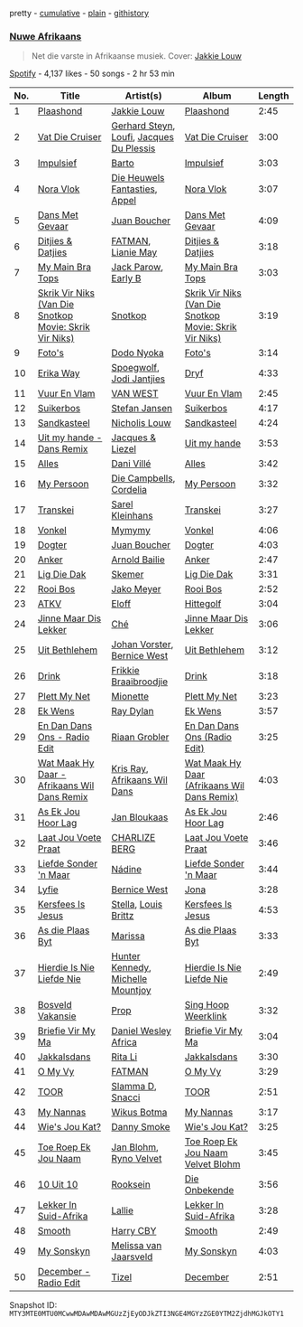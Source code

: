 pretty - [cumulative](/playlists/cumulative/37i9dQZF1DX20N6YlBoCpF.md) - [plain](/playlists/plain/37i9dQZF1DX20N6YlBoCpF) - [githistory](https://github.githistory.xyz/mackorone/spotify-playlist-archive/blob/main/playlists/plain/37i9dQZF1DX20N6YlBoCpF)

### [Nuwe Afrikaans](https://open.spotify.com/playlist/37i9dQZF1DX20N6YlBoCpF)

> Net die varste in Afrikaanse musiek\. Cover: <a href="https://open.spotify.com/artist/6nNrfFTYVccic4ORzpmdLG?si=c9OuKcphROy5gKDb49DkdA">Jakkie Louw</a>

[Spotify](https://open.spotify.com/user/spotify) - 4,137 likes - 50 songs - 2 hr 53 min

| No. | Title | Artist(s) | Album | Length |
|---|---|---|---|---|
| 1 | [Plaashond](https://open.spotify.com/track/1eiR8emxoRf3vNz84uY08i) | [Jakkie Louw](https://open.spotify.com/artist/6nNrfFTYVccic4ORzpmdLG) | [Plaashond](https://open.spotify.com/album/6ZuvN3qGOlt1MUkNiqLOgn) | 2:45 |
| 2 | [Vat Die Cruiser](https://open.spotify.com/track/1PIvpkHqj84KC0En6LosWH) | [Gerhard Steyn](https://open.spotify.com/artist/6Ie5sDOdJ9iEUbtjUSaH2t), [Loufi](https://open.spotify.com/artist/389tNFyrtFfDUOStmWjwOl), [Jacques Du Plessis](https://open.spotify.com/artist/1JACnZftdau4Kpt0I8kvTA) | [Vat Die Cruiser](https://open.spotify.com/album/1kfAKry5OJsrxRQsKBX5s1) | 3:00 |
| 3 | [Impulsief](https://open.spotify.com/track/3AN96mijpWgIeUEJpvCNaO) | [Barto](https://open.spotify.com/artist/4gzfjw2nlFFo1tda8jgJbG) | [Impulsief](https://open.spotify.com/album/7bLPdsKXCDH8CSCSFgAN5L) | 3:03 |
| 4 | [Nora Vlok](https://open.spotify.com/track/6TVcrV4TEhQiuKjU5Tactz) | [Die Heuwels Fantasties](https://open.spotify.com/artist/0FrkoXLOCHCWfMXw10Apxb), [Appel](https://open.spotify.com/artist/69q4xfNrz04VhJdTQHGUjd) | [Nora Vlok](https://open.spotify.com/album/28mbGMQoZuM1kwHrKpgLfs) | 3:07 |
| 5 | [Dans Met Gevaar](https://open.spotify.com/track/4EPTBSsuBCIiIjl4Dt4Aof) | [Juan Boucher](https://open.spotify.com/artist/1XyiWEHBHDPuVDaxajN1ZH) | [Dans Met Gevaar](https://open.spotify.com/album/1QDF3wxfhwDJIYrXf4vMEV) | 4:09 |
| 6 | [Ditjies & Datjies](https://open.spotify.com/track/1PILq0KMOWhfXaP7eqmS95) | [FATMAN](https://open.spotify.com/artist/1eFYCrnsw8F26Wp5CTUxB3), [Lianie May](https://open.spotify.com/artist/4twrMtMv4MY0x42vuaar9B) | [Ditjies & Datjies](https://open.spotify.com/album/7m3yfmPUbRm6FNFBmdyxD6) | 3:18 |
| 7 | [My Main Bra Tops](https://open.spotify.com/track/0N1SlT7lVO21RgeqLYMtac) | [Jack Parow](https://open.spotify.com/artist/2zzOTg1SHx5vuqgcexJRxA), [Early B](https://open.spotify.com/artist/5TPAUNFxyxSe1eyIeY5sQd) | [My Main Bra Tops](https://open.spotify.com/album/1fi2Jaz0NJyc1yGMnlWwjT) | 3:03 |
| 8 | [Skrik Vir Niks \(Van Die Snotkop Movie: Skrik Vir Niks\)](https://open.spotify.com/track/0N0aty9herXHmfNEzasQT1) | [Snotkop](https://open.spotify.com/artist/0F0l2JFPA3u6cBpaqKCm6J) | [Skrik Vir Niks \(Van Die Snotkop Movie: Skrik Vir Niks\)](https://open.spotify.com/album/1qwFb54zWa4KS1W0swu093) | 3:19 |
| 9 | [Foto's](https://open.spotify.com/track/6qXoZby29Lp0QmA4NsSE0J) | [Dodo Nyoka](https://open.spotify.com/artist/4ikALYd62or9IJXnjYwcXa) | [Foto's](https://open.spotify.com/album/4hpljUB91UU8TtYSGrRTwU) | 3:14 |
| 10 | [Erika Way](https://open.spotify.com/track/1smrGKf89mWioxRiWHLtV7) | [Spoegwolf](https://open.spotify.com/artist/6o4TnAxiqaQfZMLl55NFdn), [Jodi Jantjies](https://open.spotify.com/artist/7bO5j58JFaj207CPYThbpG) | [Dryf](https://open.spotify.com/album/445kxPtDxdYm3AMBJpKxLt) | 4:33 |
| 11 | [Vuur En Vlam](https://open.spotify.com/track/3EK9M3oCsXhMGLUpjwgvla) | [VAN WEST](https://open.spotify.com/artist/2Tncwyr8LHLTsuSaSIGJMq) | [Vuur En Vlam](https://open.spotify.com/album/2CDlluXHThuUPyHFOP7PZK) | 2:45 |
| 12 | [Suikerbos](https://open.spotify.com/track/5xw1XMX2FkhfMDxJkImMEy) | [Stefan Jansen](https://open.spotify.com/artist/1wemQwgdM4yTWWkxjlFFyD) | [Suikerbos](https://open.spotify.com/album/64pO3zEBukMDwyZ8bUSBqU) | 4:17 |
| 13 | [Sandkasteel](https://open.spotify.com/track/7KSQOT6KtogmJawfS8cmhZ) | [Nicholis Louw](https://open.spotify.com/artist/7bia2GuWoBGpV5eV4gizJI) | [Sandkasteel](https://open.spotify.com/album/5Pj0DylpJ3P0KvtDhX1b8y) | 4:24 |
| 14 | [Uit my hande \- Dans Remix](https://open.spotify.com/track/4lCtBr0a9mOTohN3J81vwA) | [Jacques & Liezel](https://open.spotify.com/artist/2ze4VL41D2QuhyJcOfDHjo) | [Uit my hande](https://open.spotify.com/album/44la9oqHWKpNcx2eEfTMxP) | 3:53 |
| 15 | [Alles](https://open.spotify.com/track/6AfAYZSP09RMPqCVzyVAMj) | [Dani Villé](https://open.spotify.com/artist/1rjwjcduMBO9Pn36ZnqHDE) | [Alles](https://open.spotify.com/album/3y6DJQFdkjfuLwKu2RhV43) | 3:42 |
| 16 | [My Persoon](https://open.spotify.com/track/72X1334S3ENO1j1RnTvtzc) | [Die Campbells](https://open.spotify.com/artist/1GfnUbIqwTuETN5vXE1Y4H), [Cordelia](https://open.spotify.com/artist/2iYdMAkvSwwuG9uHbSnPyN) | [My Persoon](https://open.spotify.com/album/0x2D2KYd5jIzeffnnRgynF) | 3:32 |
| 17 | [Transkei](https://open.spotify.com/track/2o9jYylPOF7mOAF54iMwno) | [Sarel Kleinhans](https://open.spotify.com/artist/1nruqwJit4t0rxlbF0wjBv) | [Transkei](https://open.spotify.com/album/5Q78DeF1IXuvAKxiCNXYvm) | 3:27 |
| 18 | [Vonkel](https://open.spotify.com/track/32APAtwKXpC4Nmbw8I2uH2) | [Mymymy](https://open.spotify.com/artist/0CxAWHVlogP8cmw9Earfwf) | [Vonkel](https://open.spotify.com/album/0to1EOGNGl5DDev4nldVPX) | 4:06 |
| 19 | [Dogter](https://open.spotify.com/track/1PO2llChG41r9NlY7sIeLa) | [Juan Boucher](https://open.spotify.com/artist/1XyiWEHBHDPuVDaxajN1ZH) | [Dogter](https://open.spotify.com/album/2oY1HgguwbO0kgh4sfco2i) | 4:03 |
| 20 | [Anker](https://open.spotify.com/track/7vcdnzmzZS0oNDpqLgfn3g) | [Arnold Bailie](https://open.spotify.com/artist/7xttIqt236FLfWKVsIDMxp) | [Anker](https://open.spotify.com/album/1Viibdh9TgQh4TGpkmnLth) | 2:47 |
| 21 | [Lig Die Dak](https://open.spotify.com/track/0QulNWI4OfeRIxSBURJxgr) | [Skemer](https://open.spotify.com/artist/0TGRaUc5Mdji6yvcZqnkjW) | [Lig Die Dak](https://open.spotify.com/album/5YRe8s8smoWsA1eNPtB82k) | 3:31 |
| 22 | [Rooi Bos](https://open.spotify.com/track/5aAa1nEMTRNlvDrziA5l6e) | [Jako Meyer](https://open.spotify.com/artist/6qm8sMfaGt1KVocOPrqxd6) | [Rooi Bos](https://open.spotify.com/album/0CzF8nPiQS2Vr0JSZXands) | 2:52 |
| 23 | [ATKV](https://open.spotify.com/track/5pctBxFOGMxzrR7BfVWMoL) | [Eloff](https://open.spotify.com/artist/0okTBoelHkR40Mr69hmzkR) | [Hittegolf](https://open.spotify.com/album/0e9UjemY2jnFPQFdJdTPjH) | 3:04 |
| 24 | [Jinne Maar Dis Lekker](https://open.spotify.com/track/19NUbG17wydOXIC8e3dFma) | [Ché](https://open.spotify.com/artist/5wxOUZpO27j9hoPBwpnH90) | [Jinne Maar Dis Lekker](https://open.spotify.com/album/7oibnZJvOZJFWJ5pdNvZIJ) | 3:06 |
| 25 | [Uit Bethlehem](https://open.spotify.com/track/5vQzoDbfOQ8ZHLsUgVkfrz) | [Johan Vorster](https://open.spotify.com/artist/6asZtEizmynPK6QiUt2oWh), [Bernice West](https://open.spotify.com/artist/6ZerjgcGZc6DofpCTZu3xx) | [Uit Bethlehem](https://open.spotify.com/album/6wPNYknmrK7GwDqXJcw1oM) | 3:12 |
| 26 | [Drink](https://open.spotify.com/track/0ES7dRb7iXkQ2GB3FfBfPa) | [Frikkie Braaibroodjie](https://open.spotify.com/artist/2AbLDwbYJ3Fq0dk8Wr0PTL) | [Drink](https://open.spotify.com/album/1TAfabaZ5Y59atQoCqi4jx) | 3:18 |
| 27 | [Plett My Net](https://open.spotify.com/track/1PGWHOYPHxed0rl9JAWk5v) | [Mionette](https://open.spotify.com/artist/2IATFOSnfbxrL3bL0cxCOu) | [Plett My Net](https://open.spotify.com/album/0LhQ4Tkw4D4GzcmrbPa66Z) | 3:23 |
| 28 | [Ek Wens](https://open.spotify.com/track/7cYUAAyZDMOLBqhzXCen7S) | [Ray Dylan](https://open.spotify.com/artist/6eUxX7dCHCaXNNMvYtBhxY) | [Ek Wens](https://open.spotify.com/album/7s1ETgKwUedSSPMIJTY6Hg) | 3:57 |
| 29 | [En Dan Dans Ons \- Radio Edit](https://open.spotify.com/track/5cbg8zoHpsqeKsufRqLGQc) | [Riaan Grobler](https://open.spotify.com/artist/6iwer4syGzZ82grPiCUt4u) | [En Dan Dans Ons \(Radio Edit\)](https://open.spotify.com/album/6Emf9iINTCZ9nWbYpFqH3r) | 3:25 |
| 30 | [Wat Maak Hy Daar \- Afrikaans Wil Dans Remix](https://open.spotify.com/track/2B9d5djNsd5lDYWG65Orx7) | [Kris Ray](https://open.spotify.com/artist/7BM3anHU7hBCgXATgWesbN), [Afrikaans Wil Dans](https://open.spotify.com/artist/4uXWqQQz8WPtWg6lYvuKlN) | [Wat Maak Hy Daar \(Afrikaans Wil Dans Remix\)](https://open.spotify.com/album/3urG2w4h4n7HrgbUjXLWFK) | 4:03 |
| 31 | [As Ek Jou Hoor Lag](https://open.spotify.com/track/1W5M5PXjBeLKgac4uMrbHO) | [Jan Bloukaas](https://open.spotify.com/artist/78BYwFUCGOHFIC54M4Rnic) | [As Ek Jou Hoor Lag](https://open.spotify.com/album/3GW8Df9g7461vot9mVJN29) | 2:46 |
| 32 | [Laat Jou Voete Praat](https://open.spotify.com/track/6qNaSzF7aySbSCsNhmari2) | [CHARLIZE BERG](https://open.spotify.com/artist/0sm5h6GieSMumfzCc2ZONn) | [Laat Jou Voete Praat](https://open.spotify.com/album/1GffQhKNGRVPF6RqgmaXV2) | 3:46 |
| 33 | [Liefde Sonder 'n Maar](https://open.spotify.com/track/18fpCH8zf6gnReXzX2A0ST) | [Nádine](https://open.spotify.com/artist/3toTOSECKyxnsmrCsdQs2U) | [Liefde Sonder 'n Maar](https://open.spotify.com/album/4QFkbKMKOmOwLtqt4FTLUh) | 3:44 |
| 34 | [Lyfie](https://open.spotify.com/track/0GAX8SapBTjOqW0d5taVMu) | [Bernice West](https://open.spotify.com/artist/6ZerjgcGZc6DofpCTZu3xx) | [Jona](https://open.spotify.com/album/2C70Ty4DGUj3nrSIAY16B3) | 3:28 |
| 35 | [Kersfees Is Jesus](https://open.spotify.com/track/7fbH4h0eU2m8mJqWCnBS4j) | [Stella](https://open.spotify.com/artist/3DJdQo4KmnMxc12F5k7gs5), [Louis Brittz](https://open.spotify.com/artist/5l7CLS8mERdGXW5nhxLemJ) | [Kersfees Is Jesus](https://open.spotify.com/album/26mkOOLXD0ooYqNcKOamZg) | 4:53 |
| 36 | [As die Plaas Byt](https://open.spotify.com/track/3ygtwhrpxC9K6vvzTXVfNK) | [Marissa](https://open.spotify.com/artist/2uFAfVNLrN2ewh731Oc0C6) | [As die Plaas Byt](https://open.spotify.com/album/4PGN89EQTVefM2Gfrq1q9z) | 3:33 |
| 37 | [Hierdie Is Nie Liefde Nie](https://open.spotify.com/track/2YNV5GBMYwOI1ZpeSq74Ls) | [Hunter Kennedy](https://open.spotify.com/artist/1ZMCOQhfU6y2jzMHXooyKi), [Michelle Mountjoy](https://open.spotify.com/artist/6YOybZbTWxncOU07yDI6mz) | [Hierdie Is Nie Liefde Nie](https://open.spotify.com/album/2oqy6xdyCXRaiMiNqBKNdm) | 2:49 |
| 38 | [Bosveld Vakansie](https://open.spotify.com/track/6LHiWLGfFYRV9iUCrcC2Gf) | [Prop](https://open.spotify.com/artist/3TNxvHZvTgeosFCIYz1BUu) | [Sing Hoop Weerklink](https://open.spotify.com/album/38dU50ugb1c3kWmrdJqUg8) | 3:32 |
| 39 | [Briefie Vir My Ma](https://open.spotify.com/track/5JB5DPTBSE1jIKlhm900i5) | [Daniel Wesley Africa](https://open.spotify.com/artist/4w3PTTbh4IqNnjzAYgpsoX) | [Briefie Vir My Ma](https://open.spotify.com/album/4gSsJYhoE4Mk4peb6u1glj) | 3:04 |
| 40 | [Jakkalsdans](https://open.spotify.com/track/002j5hLHQwXzl0g51aiYbb) | [Rita Li](https://open.spotify.com/artist/1K7LgVQOUidDGnDvugQi3V) | [Jakkalsdans](https://open.spotify.com/album/3ual8hMD2UI5zzWjtVFblL) | 3:30 |
| 41 | [O My Vy](https://open.spotify.com/track/6UPiIutgybDU0QljOWWUHf) | [FATMAN](https://open.spotify.com/artist/1eFYCrnsw8F26Wp5CTUxB3) | [O My Vy](https://open.spotify.com/album/0vFiwfmHqB84pPcp6tWcbh) | 3:29 |
| 42 | [TOOR](https://open.spotify.com/track/1M7EbSOLldQ5Y5qIlnMEft) | [Slamma D](https://open.spotify.com/artist/4fRD6JB528hNdAVikqKvHb), [Snacci](https://open.spotify.com/artist/373NRUyodyMISLLxcN2qr1) | [TOOR](https://open.spotify.com/album/1LYoIO7nPifDxWeamyiz2b) | 2:51 |
| 43 | [My Nannas](https://open.spotify.com/track/7AiWpdNAuQtauRiZLRTiin) | [Wikus Botma](https://open.spotify.com/artist/099AZ9nM47Fy3VJ7aLN2Io) | [My Nannas](https://open.spotify.com/album/5aHgjmoL4dh4xbDgzl6rHc) | 3:17 |
| 44 | [Wie's Jou Kat?](https://open.spotify.com/track/1cpPxUeohprGjsQInKBggX) | [Danny Smoke](https://open.spotify.com/artist/2w5KXwbkeiYOaxT3Wq9iwj) | [Wie's Jou Kat?](https://open.spotify.com/album/1eQFe82cj7zrCeh3R0XizG) | 3:25 |
| 45 | [Toe Roep Ek Jou Naam](https://open.spotify.com/track/2ZYbvsHY9vG3pqI8qYTgN6) | [Jan Blohm](https://open.spotify.com/artist/4INPDZ7XS2f8jsp7CMM6WW), [Ryno Velvet](https://open.spotify.com/artist/1qn5hZjDJPBVBFsqLujvyt) | [Toe Roep Ek Jou Naam Velvet Blohm](https://open.spotify.com/album/3rWwRZdKja3xTo7CQYDBvi) | 3:45 |
| 46 | [10 Uit 10](https://open.spotify.com/track/0Y8MPTdUEx4HKVSJKLu4Wl) | [Rooksein](https://open.spotify.com/artist/0TX0T9VkzOTEjsdzi1a4nT) | [Die Onbekende](https://open.spotify.com/album/5DQ6KesEHKfwfO2AUjzkvc) | 3:56 |
| 47 | [Lekker In Suid\-Afrika](https://open.spotify.com/track/1WhdprkjiCK9xECfcIpH5A) | [Lallie](https://open.spotify.com/artist/4uSmTI5DC3mlZne6QOuSwo) | [Lekker In Suid\-Afrika](https://open.spotify.com/album/6tY0nQArsx8hwTIjPG3Gc6) | 3:28 |
| 48 | [Smooth](https://open.spotify.com/track/7oovNehysT0pyWphC78mnH) | [Harry CBY](https://open.spotify.com/artist/1dfJrxpx1MxeObARk7bs2l) | [Smooth](https://open.spotify.com/album/4Nz9uvSBZXmB10woVBEJNq) | 2:49 |
| 49 | [My Sonskyn](https://open.spotify.com/track/2CktNfTd3lvPHwVfBaSGxR) | [Melissa van Jaarsveld](https://open.spotify.com/artist/1R2IoeZ8xw9Y35es1vZp4j) | [My Sonskyn](https://open.spotify.com/album/3Yd6n0KAvRrsuKOLlVlXPU) | 4:03 |
| 50 | [December \- Radio Edit](https://open.spotify.com/track/4GjQQH4S0Zk1AxixUYaGhf) | [Tizel](https://open.spotify.com/artist/5GxWSg5bans5XQW52qCqSn) | [December](https://open.spotify.com/album/79wXpGDlUEWsTpMsILSGcP) | 2:51 |

Snapshot ID: `MTY3MTE0MTU0MCwwMDAwMDAwMGUzZjEyODJkZTI3NGE4MGYzZGE0YTM2ZjdhMGJkOTY1`
